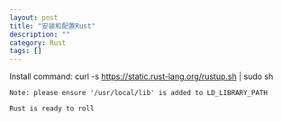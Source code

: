 ```yaml
---
layout: post
title: "安装和配置Rust"
description: ""
category: Rust
tags: []
---
```

Install command: 
  curl -s https://static.rust-lang.org/rustup.sh | sudo sh


    Note: please ensure '/usr/local/lib' is added to LD_LIBRARY_PATH

    Rust is ready to roll
